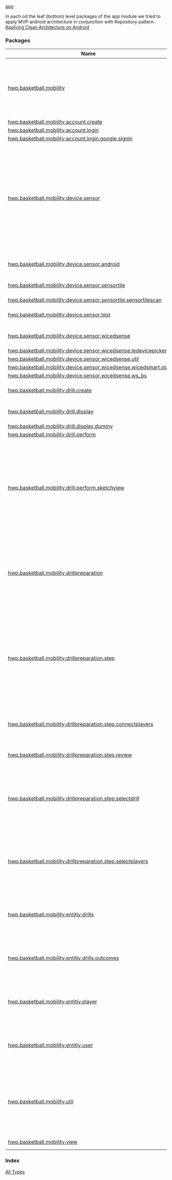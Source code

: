[app](.)

In each od the leaf (bottom) level packages of the app module we tried to apply MVP android architecture in conjunction with Repository pattern. [Applying Clean Architecture on Android](http://five.agency/android-architecture-part-3-applying-clean-architecture-android/)

### Packages

| Name | Summary |
|---|---|
| [hwp.basketball.mobility](hwp.basketball.mobility/index.md) | This package contains class that extends main application class. Also contains small activities that doesn require applying MVP being to simple. |
| [hwp.basketball.mobility.account.create](hwp.basketball.mobility.account.create/index.md) |  |
| [hwp.basketball.mobility.account.login](hwp.basketball.mobility.account.login/index.md) |  |
| [hwp.basketball.mobility.account.login.google.signin](hwp.basketball.mobility.account.login.google.signin/index.md) |  |
| [hwp.basketball.mobility.device.sensor](hwp.basketball.mobility.device.sensor/index.md) | All of the sensors supported by the application should be inside this package and have their own sub packege. In this packege root we can find BaseSensor that each of the sensors need to implement and we have sensor factory (factory pattern) to build specific sensor implementation based on type. |
| [hwp.basketball.mobility.device.sensor.android](hwp.basketball.mobility.device.sensor.android/index.md) | Android implementation of the Base Sensor. |
| [hwp.basketball.mobility.device.sensor.sensortile](hwp.basketball.mobility.device.sensor.sensortile/index.md) | SensorTile implementation of the BaseSensor. |
| [hwp.basketball.mobility.device.sensor.sensortile.sensortilescan](hwp.basketball.mobility.device.sensor.sensortile.sensortilescan/index.md) |  |
| [hwp.basketball.mobility.device.sensor.test](hwp.basketball.mobility.device.sensor.test/index.md) | Test sensor implementation of the BaseSensor. |
| [hwp.basketball.mobility.device.sensor.wicedsense](hwp.basketball.mobility.device.sensor.wicedsense/index.md) | Wicedsense sensor implementation of the BaseSensor. |
| [hwp.basketball.mobility.device.sensor.wicedsense.ledevicepicker](hwp.basketball.mobility.device.sensor.wicedsense.ledevicepicker/index.md) |  |
| [hwp.basketball.mobility.device.sensor.wicedsense.util](hwp.basketball.mobility.device.sensor.wicedsense.util/index.md) |  |
| [hwp.basketball.mobility.device.sensor.wicedsense.wicedsmart.ota](hwp.basketball.mobility.device.sensor.wicedsense.wicedsmart.ota/index.md) |  |
| [hwp.basketball.mobility.device.sensor.wicedsense.ws_bs](hwp.basketball.mobility.device.sensor.wicedsense.ws_bs/index.md) |  |
| [hwp.basketball.mobility.drill.create](hwp.basketball.mobility.drill.create/index.md) | MVP implementation of create drill activity. |
| [hwp.basketball.mobility.drill.display](hwp.basketball.mobility.drill.display/index.md) | MVP implementation fo display drills acttivity. |
| [hwp.basketball.mobility.drill.display.dummy](hwp.basketball.mobility.drill.display.dummy/index.md) |  |
| [hwp.basketball.mobility.drill.perform](hwp.basketball.mobility.drill.perform/index.md) |  |
| [hwp.basketball.mobility.drill.perform.sketchview](hwp.basketball.mobility.drill.perform.sketchview/index.md) | Classes in charge of drawing the paths on the canvas are in this package. It is MVP implementation where we have presenter talking to custom SensorDrawingView, PathRecorderActivity and also to outcome repository interface. This is perfect example of the clean code architecture.  |
| [hwp.basketball.mobility.drillpreparation](hwp.basketball.mobility.drillpreparation/index.md) | Drill preparation is using stepper activity. I wanted to use 3rd party library and make this process look nice so i used [Android  Material Stepper](https://github.com/stepstone-tech/android-material-stepper) and applied the general application theme to it. |
| [hwp.basketball.mobility.drillpreparation.step](hwp.basketball.mobility.drillpreparation.step/index.md) | Each of the 4 steps in this process contains MVP implementation. If we need to remove or add steps it would be very easy to go to main activity and simple add or remove one fragment. MVP implementation of the step fragments can be found in sub packages.  |
| [hwp.basketball.mobility.drillpreparation.step.connectplayers](hwp.basketball.mobility.drillpreparation.step.connectplayers/index.md) | MVP pattern fragment implementation of the connect players step. |
| [hwp.basketball.mobility.drillpreparation.step.review](hwp.basketball.mobility.drillpreparation.step.review/index.md) | MVP pattern fragment implementation of the review step. |
| [hwp.basketball.mobility.drillpreparation.step.selectdrill](hwp.basketball.mobility.drillpreparation.step.selectdrill/index.md) | MVP fragment implementation of the select step. In this step it is also possible to create/delete drill, so thats why it makses sense to introduce MVP pattern.  |
| [hwp.basketball.mobility.drillpreparation.step.selectplayers](hwp.basketball.mobility.drillpreparation.step.selectplayers/index.md) | MVP fragment implementation of the select player. In this step it is also possible to create/edit/delete player, so thats why it makses sense to introduce MVP pattern.  |
| [hwp.basketball.mobility.entitiy.drills](hwp.basketball.mobility.entitiy.drills/index.md) | Drills implemetation of repository pattern with FireBase specific implementation, and view model. |
| [hwp.basketball.mobility.entitiy.drills.outcomes](hwp.basketball.mobility.entitiy.drills.outcomes/index.md) | Outcomes implemetation of repository pattern with FireBase specific implementation, and view model. |
| [hwp.basketball.mobility.entitiy.player](hwp.basketball.mobility.entitiy.player/index.md) | Player implemetation of repository pattern with FireBase specific implementation, and view model. |
| [hwp.basketball.mobility.entitiy.user](hwp.basketball.mobility.entitiy.user/index.md) | User/coach implemetation of repository pattern with FireBase specific implementation, and view model. |
| [hwp.basketball.mobility.util](hwp.basketball.mobility.util/index.md) | All of the various utility files are stored in this package. Probably the most interesting one is Extensions.kt file where all of the kotlin extension methods are defined. |
| [hwp.basketball.mobility.view](hwp.basketball.mobility.view/index.md) | Package reserved for custom views. |

### Index

[All Types](alltypes/index.md)